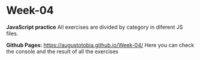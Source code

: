 # Week-04
**JavaScript practice**
All exercises are divided by category in diferent JS files.

**Github Pages:**
https://augustotobia.github.io/Week-04/
Here you can check the console and the result of all the exercises
